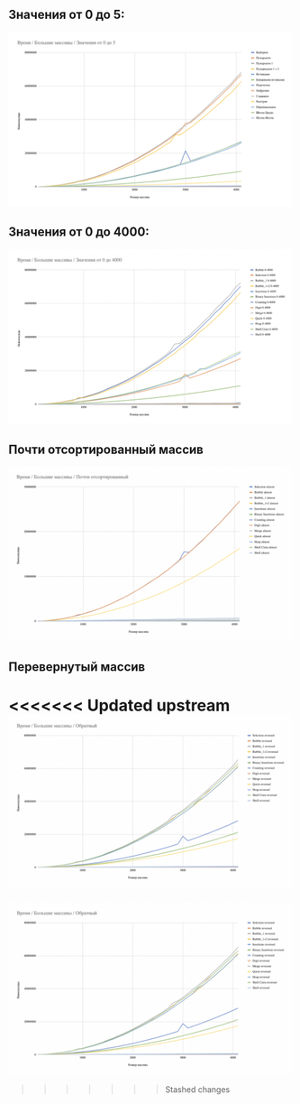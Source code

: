 ## Значения от 0 до 5:
![](../imgs/5.png)

## Значения от 0 до 4000:
![](../imgs/6.png)

## Почти отсортированный массив
![](../imgs/7.png)

## Перевернутый массив
<<<<<<< Updated upstream
![](imgs/8.png)
=======
![](../imgs/8.png)
>>>>>>> Stashed changes
